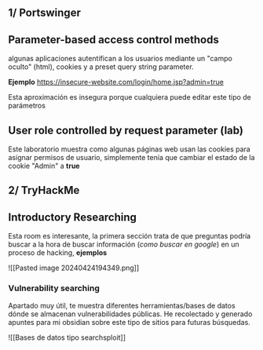 1/ Portswinger
---
## Parameter-based access control methods

algunas aplicaciones autentifican a los usuarios mediante un "campo oculto" (html), cookies y a preset query string parameter.

**Ejemplo**
https://insecure-website.com/login/home.jsp?admin=true

Esta aproximación es insegura porque cualquiera puede editar este tipo de parámetros

## User role controlled by request parameter (lab)

Este laboratorio muestra como algunas páginas web usan las cookies para asignar permisos de usuario, simplemente tenía que cambiar el estado de la cookie "Admin" a **true**

2/ TryHackMe
---
## Introductory Researching
Esta room es interesante, la primera sección trata de que preguntas podría buscar a la hora de buscar información (*como buscar en google*) en un proceso de hacking, **ejemplos**

![[Pasted image 20240424194349.png]]

### Vulnerability searching
Apartado muy útil, te muestra diferentes herramientas/bases de datos dónde se almacenan vulnerabilidades públicas. He recolectado y generado apuntes para mi obsidian sobre este tipo de sitios para futuras búsquedas.

![[Bases de datos tipo searchsploit]]
